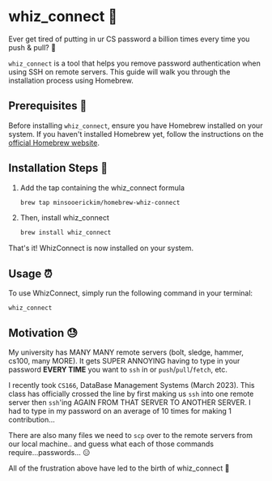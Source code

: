 # whiz_connect 🚀
Ever get tired of putting in ur CS password a billion times every time you push &amp; pull? 🥹

`whiz_connect` is a tool that helps you remove password authentication when using SSH on remote servers. This guide will walk you through the installation process using Homebrew.

## Prerequisites 🥱

Before installing `whiz_connect`, ensure you have Homebrew installed on your system. If you haven't installed Homebrew yet, follow the instructions on the [official Homebrew website](https://brew.sh/).

## Installation Steps 🥹

1. Add the tap containing the whiz_connect formula

   ```sh
   brew tap minsooerickim/homebrew-whiz-connect
   ```

2. Then, install whiz_connect
   ```sh
   brew install whiz_connect
   ```

That's it! WhizConnect is now installed on your system.

## Usage ⏰

To use WhizConnect, simply run the following command in your terminal:

    whiz_connect

## Motivation 😓

My university has MANY MANY remote servers (bolt, sledge, hammer, cs100, many MORE). It gets SUPER ANNOYING having to type in your password **EVERY TIME** you want to `ssh` in or `push`/`pull`/`fetch`, etc.

I recently took `CS166`, DataBase Management Systems (March 2023). This class has officially crossed the line by first making us `ssh` into one remote server then `ssh`'ing AGAIN FROM THAT SERVER TO ANOTHER SERVER. I had to type in my password on an average of 10 times for making 1 contribution...

There are also many files we need to `scp` over to the remote servers from our local machine.. and guess what each of those commands require...passwords... 😑

All of the frustration above have led to the birth of whiz_connect 🚀